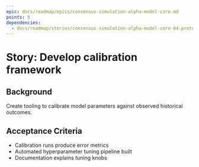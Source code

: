```yaml
---
epic: docs/roadmap/epics/consensus-simulation-alpha-model-core.md
points: 5
dependencies:
  - docs/roadmap/stories/consensus-simulation-alpha-model-core-04-prototype-model.md
---
```

# Story: Develop calibration framework

## Background
Create tooling to calibrate model parameters against observed historical outcomes.

## Acceptance Criteria
- Calibration runs produce error metrics
- Automated hyperparameter tuning pipeline built
- Documentation explains tuning knobs
